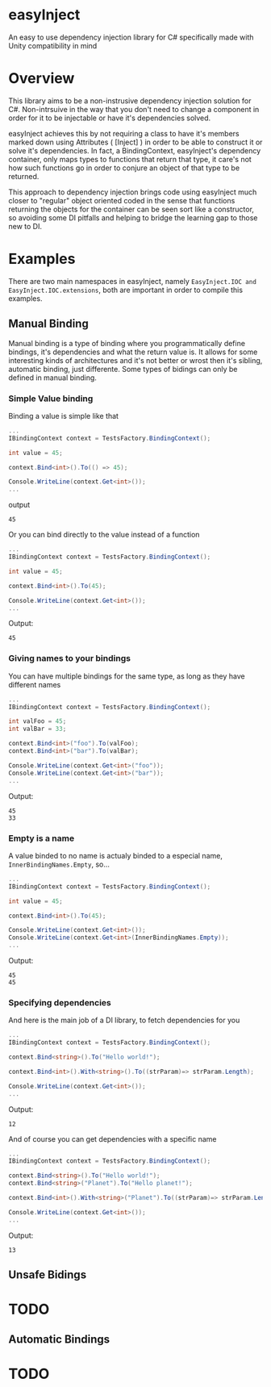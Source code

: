 # easyInject
An easy to use dependency injection library for C# specifically made with Unity compatibility in mind

# Overview
This library aims to be a non-instrusive dependency injection solution for C#. Non-intrsuive in the way that you don't need to change a component in order for it to be injectable or have it's dependencies solved.

easyInject achieves this by not requiring a class to have it's members marked down using Attributes ( [Inject] ) in order to be able to construct it or solve it's dependencies. In fact, a BindingContext, easyInject's dependency container, only maps types to functions that return that type, it care's not how such functions go in order to conjure an object of that type to be returned. 

This approach to dependency injection brings code using easyInject much closer to "regular" object oriented coded in the sense that functions returning the objects for the container can be seen sort like a constructor, so avoiding some DI pitfalls and helping to bridge the learning gap to those new to DI.

# Examples
There are two main namespaces in easyInject, namely ```EasyInject.IOC and EasyInject.IOC.extensions```, both are important in order to compile this examples.

## Manual Binding
Manual binding is a type of binding where you programmatically define bindings, it's dependencies and what the return value is. It allows for some interesting kinds of architectures and it's not better or wrost then it's sibling, automatic binding, just differente. Some types of bidings can only be defined in manual binding.

### Simple Value binding
Binding a value is simple like that
```csharp
...
IBindingContext context = TestsFactory.BindingContext();

int value = 45;

context.Bind<int>().To(() => 45);

Console.WriteLine(context.Get<int>());
...
```
output
```
45
```

Or you can bind directly to the value instead of a function

```csharp
...
IBindingContext context = TestsFactory.BindingContext();

int value = 45;

context.Bind<int>().To(45);

Console.WriteLine(context.Get<int>());
...
```
Output:
```
45
```
### Giving names to your bindings
You can have multiple bindings for the same type, as long as they have different names

```csharp
...
IBindingContext context = TestsFactory.BindingContext();

int valFoo = 45;
int valBar = 33;

context.Bind<int>("foo").To(valFoo);
context.Bind<int>("bar").To(valBar);

Console.WriteLine(context.Get<int>("foo"));
Console.WriteLine(context.Get<int>("bar"));
...
```
Output:
```
45
33
```

### Empty is a name
A value binded to no name is actualy binded to a especial name, ```InnerBindingNames.Empty```, so...

```csharp
...
IBindingContext context = TestsFactory.BindingContext();

int value = 45;

context.Bind<int>().To(45);

Console.WriteLine(context.Get<int>());
Console.WriteLine(context.Get<int>(InnerBindingNames.Empty));
...
```

Output:
```
45
45
```
### Specifying dependencies
And here is the main job of a DI library, to fetch dependencies for you

```csharp
...
IBindingContext context = TestsFactory.BindingContext();

context.Bind<string>().To("Hello world!");

context.Bind<int>().With<string>().To((strParam)=> strParam.Length);

Console.WriteLine(context.Get<int>());
...
```
Output:
```
12
```

And of course you can get dependencies with a specific name
```csharp
...
IBindingContext context = TestsFactory.BindingContext();

context.Bind<string>().To("Hello world!");
context.Bind<string>("Planet").To("Hello planet!");

context.Bind<int>().With<string>("Planet").To((strParam)=> strParam.Length);

Console.WriteLine(context.Get<int>());
...
```
Output:
```
13
```
## Unsafe Bidings
# TODO

## Automatic Bindings
# TODO
